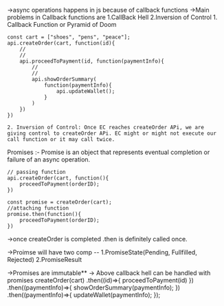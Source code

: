 ->async operations happens in js because of callback functions
->Main problems in Callback functions are 1.CallBack Hell 2.Inversion of Control
    1. Callback Function or Pyramid of Doom
   
    const cart = ["shoes", "pens", "peace"];
    api.createOrder(cart, function(id){
        //
        //
        api.proceedToPayment(id, function(paymentInfo){
            //
            //
            api.showOrderSummary(
                function(paymentInfo){
                    api.updateWallet();
                }
            )
        })
    })

    2. Inversion of Control: Once EC reaches createOrder APi, we are giving control to createOrder APi. EC might or might not execute our call function or it may call twice.


Promises :- Promise is an object that represents eventual completion or failure of an async operation.

    // passing function
    api.createOrder(cart, function(){
        proceedToPayment(orderID);
    })

    const promise = createOrder(cart);
    //attaching function
    promise.then(function(){
        proceedToPayment(orderID);
    })

->once createOrder is completed .then is definitely called once.

->Proimse will have two comp -- 1.PromiseState(Pending, Fullfilled, Rejected) 2.PromiseResult

->Promises are immutable**
-> Above callback hell can be handled with promises
    createOrder(cart)
    .then((id)=>{
        proceedToPayment(id)
    })
    .then((paymentInfo)=>{
        showOrderSummary(paymentInfo);
    })
    .then((paymentInfo)=>{
        updateWallet(paymentInfo);
    });
